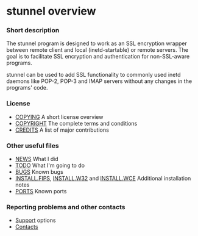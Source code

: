 # stunnel overview


### Short description

The stunnel program is designed to work as an SSL encryption
wrapper between remote client and local (inetd-startable) or
remote servers. The goal is to facilitate SSL encryption and
authentication for non-SSL-aware programs.

stunnel can be used to add  SSL  functionality  to  commonly
used  inetd  daemons  like  POP-2,  POP-3  and  IMAP servers
without any changes in the programs' code.

### License

* [COPYING](COPYING.md) A short license overview
* [COPYRIGHT](COPYRIGHT.md) The complete terms and conditions
* [CREDITS](CREDITS.md) A list of major contributions

### Other useful files

* [NEWS](NEWS.md) What I did
* [TODO](TODO.md) What I'm going to do
* [BUGS](BUGS.md) Known bugs
* [INSTALL.FIPS](INSTALL.FIPS.md), [INSTALL.W32](INSTALL.W32.md) and
  [INSTALL.WCE](INSTALL.WCE.md) Additional installation notes
* [PORTS](PORTS.md) Known ports

### Reporting problems and other contacts

* [Support](https://www.stunnel.org/support.html) options
* [Contacts](https://www.stunnel.org/contact.html)
